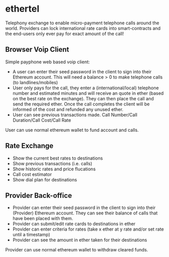 # ethertel

Telephony exchange to enable micro-payment telephone calls around the world. Providers can lock international rate cards into smart-contracts and the end-users only ever pay for exact amount of the call!

## Browser Voip Client

Simple payphone web based voip client: 

* A user can enter their seed password in the client to sign into their Ethereum account. This will need a balance > 0 to make telephone calls (to landlines/mobiles)
* User only pays for the call, they enter a (international/local) telephone number and estimated minutes and will receive an quote in ether (based on the best rate on the exchange). They can then place the call and send the required ether. Once the call completes the client will be informed of the cost and refunded any unused ether.
* User can see previous transactions made. Call Number/Call Duration/Call Cost/Call Rate

User can use normal ethereum wallet to fund account and calls.

## Rate Exchange

* Show the current best rates to destinations
* Show previous transactions (i.e. calls)
* Show historic rates and price flucations
* Call cost estimator
* Show dial plan for destinations

## Provider Back-office

* Provider can enter their seed password in the client to sign into their (Provider) Ethereum account. They can see their balance of calls that have been placed with them.
* Provider can submit/edit rate cards to destinations in ether
* Provider can enter criteria for rates (take x ether at y rate and/or set rate until a timestamp)
* Provider can see the amount in ether taken for their destinations

Provider can use normal ethereum wallet to withdraw cleared funds.


